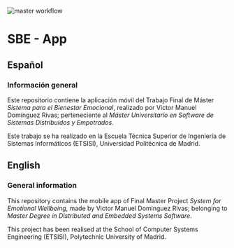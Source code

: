 ![master workflow](https://github.com/VicDominguez/SBE-App/actions/workflows/master.yml/badge.svg)
<!--[dev workflow](https://github.com/VicDominguez/SBE-pruebas/actions/workflows/master.yml/badge.svg)
-->

# SBE - App
## Español
### Información general
Este repositorio contiene la aplicación móvil del Trabajo Final de Máster *Sistema para el Bienestar Emocional*, realizado por Victor Manuel Domínguez Rivas; perteneciente al *Máster Universitario en Software de Sistemas Distribuidos y Empotrados*.

Este trabajo se ha realizado en la Escuela Técnica Superior de Ingeniería de Sistemas Informáticos (ETSISI), Universidad Politécnica de Madrid.

## English
### General information
This repository contains the mobile app of Final Master Project *System for Emotional Wellbeing*, made by Victor Manuel Dominguez Rivas; belonging to *Master Degree in Distributed and Embedded Systems Software*.

This project has been realised at the School of Computer Systems Engineering (ETSISI), Polytechnic University of Madrid.